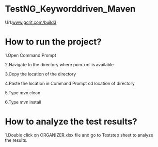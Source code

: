 # TestNG_Keyworddriven_Maven

Url:www.gcrit.com/build3

# How to run the project?

1.Open Command Prompt 

2.Navigate to the directory where pom.xml is available

3.Copy the location of the directory

4.Paste the location in Command Prompt 
    cd location of directory
    
5.Type mvn clean

6.Type mvn install

# How to analyze the test results?

1.Double click on ORGANIZER.xlsx file and go to Teststep sheet to analyze the results. 



